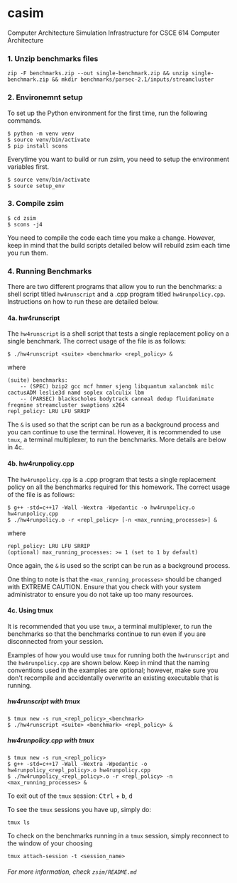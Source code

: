 # casim
Computer Architecture Simulation Infrastructure for CSCE 614 Computer Architecture


### 1. Unzip benchmarks files

```
zip -F benchmarks.zip --out single-benchmark.zip && unzip single-benchmark.zip && mkdir benchmarks/parsec-2.1/inputs/streamcluster
```

### 2. Environemnt setup

To set up the Python environment for the first time, run the following commands.

```
$ python -m venv venv
$ source venv/bin/activate
$ pip install scons
```

Everytime you want to build or run zsim, you need to setup the environment variables first.

```
$ source venv/bin/activate
$ source setup_env
```

### 3. Compile zsim

```
$ cd zsim
$ scons -j4
```

You need to compile the code each time you make a change. However, keep in mind that the build scripts detailed below will rebuild zsim each time you run them.

### 4. Running Benchmarks

There are two different programs that allow you to run the benchmarks: a shell script titled `hw4runscript` and a .cpp program titled `hw4runpolicy.cpp`. Instructions on how to run these are detailed below.

#### 4a. hw4runscript 

The `hw4runscript` is a shell script that tests a single replacement policy on a single benchmark. The correct usage of the file is as follows:
```
$ ./hw4runscript <suite> <benchmark> <repl_policy> &
```
where
```
(suite) benchmarks: 
    -- (SPEC) bzip2 gcc mcf hmmer sjeng libquantum xalancbmk milc cactusADM leslie3d namd soplex calculix lbm
    -- (PARSEC) blackscholes bodytrack canneal dedup fluidanimate freqmine streamcluster swaptions x264
repl_policy: LRU LFU SRRIP
```
The `&` is used so that the script can be run as a background process and you can continue to use the terminal. However, it is recommended to use `tmux`, a terminal multiplexer, to run the benchmarks. More details are below in 4c.

#### 4b. hw4runpolicy.cpp

The `hw4runpolicy.cpp` is a .cpp program that tests a single replacement policy on all the benchmarks required for this homework. The correct usage of the file is as follows:
```
$ g++ -std=c++17 -Wall -Wextra -Wpedantic -o hw4runpolicy.o hw4runpolicy.cpp
$ ./hw4runpolicy.o -r <repl_policy> [-n <max_running_processes>] &
```
where
```
repl_policy: LRU LFU SRRIP
(optional) max_running_processes: >= 1 (set to 1 by default)
```
Once again, the `&` is used so the script can be run as a background process. 

One thing to note is that the `<max_running_processes>` should be changed with EXTREME CAUTION. Ensure that you check with your system administrator to ensure you do not take up too many resources.

#### 4c. Using tmux

It is recommended that you use `tmux`, a terminal multiplexer, to run the benchmarks so that the benchmarks continue to run even if you are disconnected from your session.

Examples of how you would use `tmux` for running both the `hw4runscript` and the `hw4runpolicy.cpp` are shown below. Keep in mind that the naming conventions used in the examples are optional; however, make sure you don't recompile and accidentally overwrite an existing executable that is running.

##### hw4runscript with tmux
```
$ tmux new -s run_<repl_policy>_<benchmark>
$ ./hw4runscript <suite> <benchmark> <repl_policy> &
```

##### hw4runpolicy.cpp with tmux
```
$ tmux new -s run_<repl_policy>
$ g++ -std=c++17 -Wall -Wextra -Wpedantic -o hw4runpolicy_<repl_policy>.o hw4runpolicy.cpp 
$ ./hw4runpolicy_<repl_policy>.o -r <repl_policy> -n <max_running_processes> &
```
To exit out of the `tmux` session: <kbd>Ctrl</kbd> + <kbd>b</kbd>, <kbd>d</kbd>

To see the `tmux` sessions you have up, simply do:
```
tmux ls
```

To check on the benchmarks running in a `tmux` session, simply reconnect to the window of your choosing
```
tmux attach-session -t <session_name>
```

###### For more information, check `zsim/README.md`
